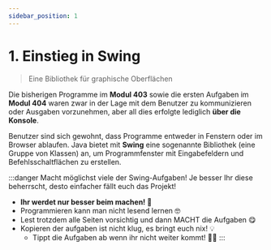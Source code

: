```yaml
---
sidebar_position: 1
---
```


# 1. Einstieg in Swing

> Eine Bibliothek für graphische Oberflächen

Die bisherigen Programme im **Modul 403** sowie die ersten Aufgaben im **Modul
404** waren zwar in der Lage mit dem Benutzer zu kommunizieren oder Ausgaben
vorzunehmen, aber all dies erfolgte lediglich **über die Konsole**.

Benutzer sind sich gewohnt, dass Programme entweder in Fenstern oder im Browser
ablaufen. Java bietet mit **Swing** eine sogenannte Bibliothek (eine Gruppe von
Klassen) an, um Programmfenster mit Eingabefeldern und Befehlsschaltflächen zu
erstellen.

:::danger Macht möglichst viele der Swing-Aufgaben! Je besser Ihr diese
beherrscht, desto einfacher fällt euch das Projekt!

- **Ihr werdet nur besser beim machen! :muscle:**
- Programmieren kann man nicht lesend lernen :nerd_face:
- Lest trotzdem alle Seiten vorsichtig und dann MACHT die Aufgaben :yum:
- Kopieren der aufgaben ist nicht klug, es bringt euch nix! :bulb:
  - Tippt die Aufgaben ab wenn ihr nicht weiter kommt! :technologist: :::

